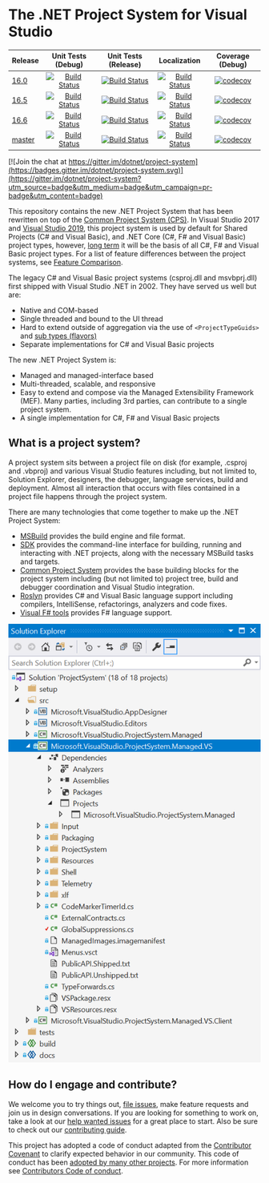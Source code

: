 # The .NET Project System for Visual Studio

|Release|Unit Tests (Debug)|Unit Tests (Release)| Localization | Coverage (Debug)
|---|:--:|:--:|:--:|:--:|
|[16.0](https://github.com/dotnet/project-system/tree/dev16.0.x)|[![Build Status](https://dev.azure.com/dnceng/public/_apis/build/status/dotnet/project-system/unit-tests?branchName=dev16.0.x&jobName=Windows&configuration=Windows%20debug&label=dev16.0.x)](https://dev.azure.com/dnceng/public/_build/latest?definitionId=406&branchName=dev16.0.x)|[![Build Status](https://dev.azure.com/dnceng/public/_apis/build/status/dotnet/project-system/unit-tests?branchName=dev16.0.x&jobName=Windows&configuration=Windows%20Release&label=dev16.0.x)](https://dev.azure.com/dnceng/public/_build/latest?definitionId=406&branchName=dev16.0.x)|[![Build Status](https://dev.azure.com/dnceng/public/_apis/build/status/dotnet/project-system/unit-tests?branchName=dev16.0.x&jobName=Spanish&label=dev16.0.x)](https://dev.azure.com/dnceng/public/_build/latest?definitionId=406&branchName=dev16.0.x)|[![codecov](https://codecov.io/gh/dotnet/project-system/branch/dev16.0.x/graph/badge.svg)](https://codecov.io/gh/dotnet/project-system)
|[16.5](https://github.com/dotnet/project-system/tree/dev16.5.x)|[![Build Status](https://dev.azure.com/dnceng/public/_apis/build/status/dotnet/project-system/unit-tests?branchName=dev16.5.x&jobName=Windows_Debug&%20debug&label=dev16.5.x)](https://dev.azure.com/dnceng/public/_build/latest?definitionId=406&branchName=dev16.5.x)|[![Build Status](https://dev.azure.com/dnceng/public/_apis/build/status/dotnet/project-system/unit-tests?branchName=dev16.5.x&jobName=Windows_Release&%20Release&label=dev16.5.x)](https://dev.azure.com/dnceng/public/_build/latest?definitionId=406&branchName=dev16.5.x)|[![Build Status](https://dev.azure.com/dnceng/public/_apis/build/status/dotnet/project-system/unit-tests?branchName=dev16.5.x&jobName=Spanish&label=dev16.5.x)](https://dev.azure.com/dnceng/public/_build/latest?definitionId=406&branchName=dev16.5.x)|[![codecov](https://codecov.io/gh/dotnet/project-system/branch/dev16.5.x/graph/badge.svg)](https://codecov.io/gh/dotnet/project-system)
|[16.6](https://github.com/dotnet/project-system/tree/dev16.6.x)|[![Build Status](https://dev.azure.com/dnceng/public/_apis/build/status/dotnet/project-system/unit-tests?branchName=dev16.6.x&jobName=Windows_Debug&%20debug&label=dev16.6.x)](https://dev.azure.com/dnceng/public/_build/latest?definitionId=406&branchName=dev16.6.x)|[![Build Status](https://dev.azure.com/dnceng/public/_apis/build/status/dotnet/project-system/unit-tests?branchName=dev16.6.x&jobName=Windows_Release&%20Release&label=dev16.6.x)](https://dev.azure.com/dnceng/public/_build/latest?definitionId=406&branchName=dev16.6.x)|[![Build Status](https://dev.azure.com/dnceng/public/_apis/build/status/dotnet/project-system/unit-tests?branchName=dev16.6.x&jobName=Spanish&label=dev16.6.x)](https://dev.azure.com/dnceng/public/_build/latest?definitionId=406&branchName=dev16.6.x)|[![codecov](https://codecov.io/gh/dotnet/project-system/branch/dev16.6.x/graph/badge.svg)](https://codecov.io/gh/dotnet/project-system)
|[master](https://github.com/dotnet/project-system/tree/master)|[![Build Status](https://dev.azure.com/dnceng/public/_apis/build/status/dotnet/project-system/unit-tests?branchName=master&jobName=Windows_Debug&%20debug&label=master)](https://dev.azure.com/dnceng/public/_build/latest?definitionId=406&branchName=master)|[![Build Status](https://dev.azure.com/dnceng/public/_apis/build/status/dotnet/project-system/unit-tests?branchName=master&jobName=Windows_Release&%20Release&label=master)](https://dev.azure.com/dnceng/public/_build/latest?definitionId=406&branchName=master)|[![Build Status](https://dev.azure.com/dnceng/public/_apis/build/status/dotnet/project-system/unit-tests?branchName=master&jobName=Spanish&label=master)](https://dev.azure.com/dnceng/public/_build/latest?definitionId=406&branchName=master)|[![codecov](https://codecov.io/gh/dotnet/project-system/branch/master/graph/badge.svg)](https://codecov.io/gh/dotnet/project-system)

[![Join the chat at https://gitter.im/dotnet/project-system](https://badges.gitter.im/dotnet/project-system.svg)](https://gitter.im/dotnet/project-system?utm_source=badge&utm_medium=badge&utm_campaign=pr-badge&utm_content=badge)

This repository contains the new .NET Project System that has been rewritten on top of the [Common Project System (CPS)](https://github.com/microsoft/vsprojectsystem). In Visual Studio 2017 and [Visual Studio 2019](https://www.visualstudio.com/vs/), this project system is used by default for Shared Projects (C# and Visual Basic), and .NET Core (C#, F# and Visual Basic) project types, however, [long term](docs/repo/roadmap.md) it will be the basis of all C#, F# and Visual Basic project types. For a list of feature differences between the project systems, see [Feature Comparison](https://github.com/dotnet/project-system/blob/master/docs/feature-comparison.md).

The legacy C# and Visual Basic project systems (csproj.dll and msvbprj.dll) first shipped with Visual Studio .NET in 2002. They have served us well but are:

- Native and COM-based
- Single threaded and bound to the UI thread
- Hard to extend outside of aggregation via the use of `<ProjectTypeGuids>` and [sub types (flavors)](https://docs.microsoft.com/en-us/visualstudio/extensibility/internals/project-types)
- Separate implementations for C# and Visual Basic projects

The new .NET Project System is:

- Managed and managed-interface based
- Multi-threaded, scalable, and responsive
- Easy to extend and compose via the Managed Extensibility Framework (MEF). Many parties, including 3rd parties, can contribute to a single project system.
- A single implementation for C#, F# and Visual Basic projects

## What is a project system?
A project system sits between a project file on disk (for example, .csproj and .vbproj) and various Visual Studio features including, but not limited to, Solution Explorer, designers, the debugger, language services, build and deployment. Almost all interaction that occurs with files contained in a project file happens through the project system.

There are many technologies that come together to make up the .NET Project System:

- [MSBuild](https://github.com/microsoft/msbuild) provides the build engine and file format.
- [SDK](https://github.com/dotnet/sdk) provides the command-line interface for building, running and interacting with .NET projects, along with the necessary MSBuild tasks and targets.
- [Common Project System](https://github.com/microsoft/vsprojectsystem) provides the base building blocks for the project system including (but not limited to) project tree, build and debugger coordination and Visual Studio integration.
- [Roslyn](https://github.com/dotnet/roslyn) provides C# and Visual Basic language support including compilers, IntelliSense, refactorings, analyzers and code fixes.
- [Visual F# tools](https://github.com/Microsoft/visualfsharp) provides F# language support.

![image](docs/repo/images/solution-explorer.png)

## How do I engage and contribute?
We welcome you to try things out, [file issues](https://github.com/dotnet/project-system/issues), make feature requests and join us in design conversations. If you are looking for something to work on, take a look at our [help wanted issues](https://github.com/dotnet/project-system/issues?q=is%3Aopen+is%3Aissue+label%3A%22Help+Wanted%22) for a great place to start. Also be sure to check out our [contributing guide](CONTRIBUTING.md).

This project has adopted a code of conduct adapted from the [Contributor Covenant](http://contributor-covenant.org/) to clarify expected behavior in our community. This code of conduct has been [adopted by many other projects](http://contributor-covenant.org/adopters/). For more information see [Contributors Code of conduct](https://github.com/dotnet/home/blob/master/guidance/be-nice.md). 
